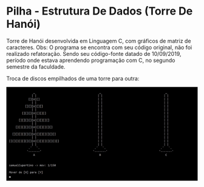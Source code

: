 # Pilha - Estrutura De Dados (Torre De Hanói)
Torre de Hanói desenvolvida em Linguagem C, com gráficos de matriz de caracteres. Obs: O programa se encontra com seu código original, não foi realizado refatoração. Sendo seu código-fonte datado de 10/09/2019, período onde estava aprendendo programação com C, no segundo semestre da faculdade. 

Troca de discos empilhados de uma torre para outra:

<img src="print-screen/run.gif">
